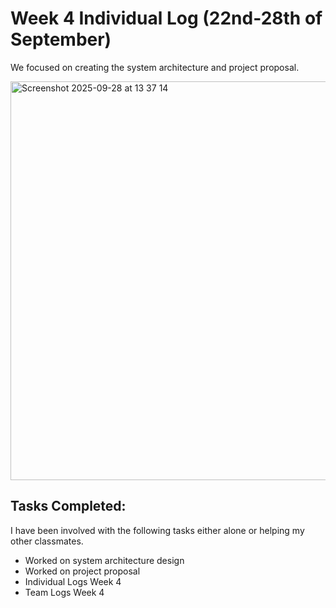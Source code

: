 # **Week 4 Individual Log (22nd-28th of September)**

We focused on creating the system architecture and project proposal.

<img width="1092" height="638" alt="Screenshot 2025-09-28 at 13 37 14" src="https://github.com/user-attachments/assets/daed12ee-6cfa-42ac-a20d-f6904ee8bdf9" />


## **Tasks Completed:**

I have been involved with the following tasks either alone or helping my other classmates.

* Worked on system architecture design  
* Worked on project proposal   
* Individual Logs Week 4  
* Team Logs Week 4 
